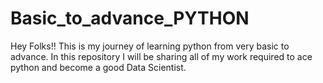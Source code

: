 # Basic_to_advance_PYTHON
Hey Folks!! This is my journey of learning python from very basic to advance. In this repository I will be sharing all of my work required to ace python and become a good Data Scientist.

